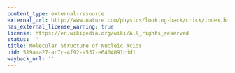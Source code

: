 ```yaml
---
content_type: external-resource
external_url: http://www.nature.com/physics/looking-back/crick/index.html
has_external_license_warning: true
license: https://en.wikipedia.org/wiki/All_rights_reserved
status: ''
title: Molecular Structure of Nucleic Acids
uid: 519aaa27-ac7c-4f92-a537-e6404091cdd1
wayback_url: ''
---
```

